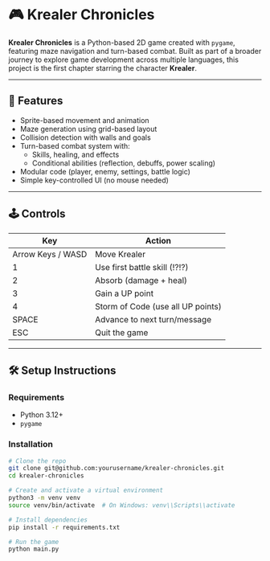 # 🎮 Krealer Chronicles

**Krealer Chronicles** is a Python-based 2D game created with `pygame`, featuring maze navigation and turn-based combat. Built as part of a broader journey to explore game development across multiple languages, this project is the first chapter starring the character **Krealer**.

---

## 🧩 Features

- Sprite-based movement and animation
- Maze generation using grid-based layout
- Collision detection with walls and goals
- Turn-based combat system with:
  - Skills, healing, and effects
  - Conditional abilities (reflection, debuffs, power scaling)
- Modular code (player, enemy, settings, battle logic)
- Simple key-controlled UI (no mouse needed)

---

## 🕹️ Controls

| Key | Action                  |
|-----|--------------------------|
| Arrow Keys / WASD | Move Krealer          |
| 1   | Use first battle skill (!?!?)      |
| 2   | Absorb (damage + heal) |
| 3   | Gain a UP point         |
| 4   | Storm of Code (use all UP points) |
| SPACE | Advance to next turn/message |
| ESC | Quit the game           |

---

## 🛠️ Setup Instructions

### Requirements
- Python 3.12+
- `pygame`

### Installation

```bash
# Clone the repo
git clone git@github.com:yourusername/krealer-chronicles.git
cd krealer-chronicles

# Create and activate a virtual environment
python3 -m venv venv
source venv/bin/activate  # On Windows: venv\\Scripts\\activate

# Install dependencies
pip install -r requirements.txt

# Run the game
python main.py
